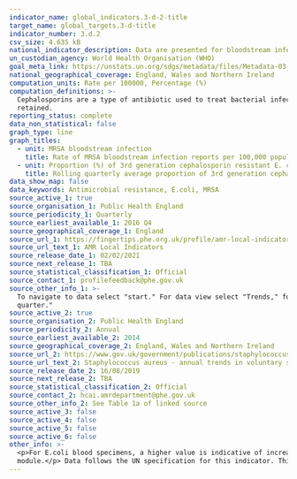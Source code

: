 ```yaml
---
indicator_name: global_indicators.3-d-2-title
target_name: global_targets.3-d-title
indicator_number: 3.d.2
csv_size: 4.635 kB
national_indicator_description: Data are presented for bloodstream infections S. aureas (MRSA)and E.coli. Please use the units type button to navigate between infection type.
un_custodian_agency: World Health Organisation (WHO)
goal_meta_link: https://unstats.un.org/sdgs/metadata/files/Metadata-03-0D-02.pdf
national_geographical_coverage: England, Wales and Northern Ireland
computation_units: Rate per 100000, Percentage (%)
computation_definitions: >-
  Cephalosporins are a type of antibiotic used to treat bacterial infections. The 3rd generation cephalosporins considered in this indicator are - cefotaxime, ceftazidime, cefpodoxime and/or ceftriaxone. Tests to one or multiple are taken into account, and the most resistant test result
  retained.
reporting_status: complete
data_non_statistical: false
graph_type: line
graph_titles:
  - unit: MRSA bloodstream infection
    title: Rate of MRSA bloodstream infection reports per 100,000 population
  - unit: Proportion (%) of 3rd generation cephalosporin resistant E. coli blood specimens
    title: Rolling quarterly average proportion of 3rd generation cephalosporin resistant E. coli blood specimens in England
data_show_map: false
data_keywords: Antimicrobial resistance, E.coli, MRSA
source_active_1: true
source_organisation_1: Public Health England
source_periodicity_1: Quarterly
source_earliest_available_1: 2016 Q4
source_geographical_coverage_1: England
source_url_1: https://fingertips.phe.org.uk/profile/amr-local-indicators
source_url_text_1: AMR Local Indicators
source_release_date_1: 02/02/2021
source_next_release_1: TBA
source_statistical_classification_1: Official
source_contact_1: profilefeedback@phe.gov.uk
source_other_info_1: >-
  To navigate to data select "start." For data view select "Trends," for geography select "Acute Trusts" and for topic select "Antimicrobial Resistance." Under indicator select "Rolling quarterly average proportion of 3rd generation cephalosporin resistant E. coli blood specimens; by
  quarter."
source_active_2: true
source_organisation_2: Public Health England
source_periodicity_2: Annual
source_earliest_available_2: 2014
source_geographical_coverage_2: England, Wales and Northern Ireland
source_url_2: https://www.gov.uk/government/publications/staphylococcus-aureus-annual-trends-in-voluntary-surveillance
source_url_text_2: Staphylococcus aureus - annual trends in voluntary surveillance
source_release_date_2: 16/08/2019
source_next_release_2: TBA
source_statistical_classification_2: Official
source_contact_2: hcai.amrdepartment@phe.gov.uk
source_other_info_2: See Table 1a of linked source
source_active_3: false
source_active_4: false
source_active_5: false
source_active_6: false
other_info: >-
  <p>For E.coli blood specimens, a higher value is indicative of increased 3rd generation cephalosporin resistance. Data are only available for the NHS and private laboratories signed up to report to Public Health England’s voluntary surveillance system SGSS antimicrobial testing
  module.</p> Data follows the UN specification for this indicator. This indicator has been identified in collaboration with topic experts.
---
```

